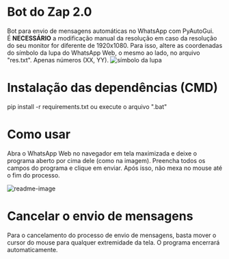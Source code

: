 # Bot do Zap 2.0

Bot para envio de mensagens automáticas no WhatsApp com PyAutoGui.<br/>
É <strong>NECESSÁRIO</strong> a modificação manual da resolução em caso da resolução do seu monitor for diferente de 1920x1080. Para isso, altere as coordenadas do símbolo da lupa do WhatsApp Web, o mesmo ao lado, no arquivo "res.txt". Apenas números (XX, YY). 
<img src="https://user-images.githubusercontent.com/98707474/196701174-6ba02fa9-b303-44a7-8a5f-1ef3d32cae94.png" alt="símbolo da lupa">

# Instalação das dependências (CMD)

pip install -r requirements.txt ou execute o arquivo ".bat"

<!-- # Executável
O executável desse programa Python está dentro da pasta 'dist' e dentro de um arquivo '.rar'. Para executar, basta extrair os arquivos e rodar o 'bot-do-zap'.<br/>
<strong>HÁ CHANCES DE TRAVAR O PROGRAMA PELA PRIMEIRA VEZ USANDO O EXECUTÁVEL</strong> -->

# Como usar
Abra o WhatsApp Web no navegador em tela maximizada e deixe o programa aberto por cima dele (como na imagem). Preencha todos os campos do programa e clique em enviar. Após isso, não mexa no mouse até o fim do processo.

![readme-image](https://user-images.githubusercontent.com/98707474/189259663-d69fd7c9-3fb7-4170-b01b-dd8d234cd62c.png)

# Cancelar o envio de mensagens
Para o cancelamento do processo de envio de mensagens, basta mover o cursor do mouse para qualquer extremidade da tela. O programa encerrará automaticamente.
